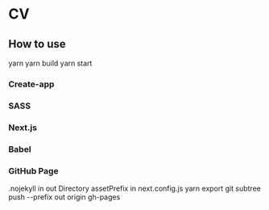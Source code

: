 # CV

## How to use

yarn
yarn build
yarn start


### Create-app

### SASS

### Next.js

### Babel

### GitHub Page

.nojekyll in out Directory
assetPrefix in next.config.js
yarn export
git subtree push --prefix out origin gh-pages
